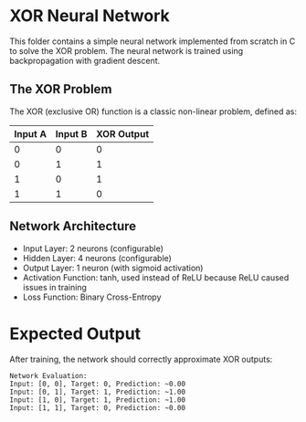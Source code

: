 # XOR Neural Network

This folder contains a simple neural network implemented from scratch in C to solve the XOR problem. The neural network is trained using backpropagation with gradient descent.

## The XOR Problem

The XOR (exclusive OR) function is a classic non-linear problem, defined as:

| Input A  | Input B | XOR Output |
| -------- | ------- | ---------- |
| 0  | 0  | 0  |
| 0  | 1  | 1  |
| 1  | 0  | 1  |
| 1  | 1  | 0  |

## Network Architecture
-	Input Layer: 2 neurons (configurable)
-	Hidden Layer: 4 neurons (configurable)
-	Output Layer: 1 neuron (with sigmoid activation)
-	Activation Function: tanh, used instead of ReLU because ReLU caused issues in training
-	Loss Function: Binary Cross-Entropy

# Expected Output

After training, the network should correctly approximate XOR outputs:

```
Network Evaluation:
Input: [0, 0], Target: 0, Prediction: ~0.00
Input: [0, 1], Target: 1, Prediction: ~1.00
Input: [1, 0], Target: 1, Prediction: ~1.00
Input: [1, 1], Target: 0, Prediction: ~0.00
```
